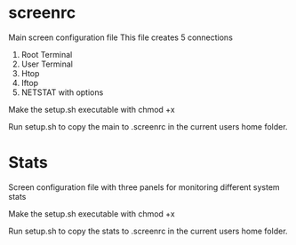 # screenrc
Main screen configuration file
This file creates 5 connections
1. Root Terminal
2. User Terminal
3. Htop
4. Iftop
5. NETSTAT with options

Make the setup.sh executable with chmod +x

Run setup.sh to copy the main to .screenrc in the current users home folder.

# Stats
Screen configuration file with three panels for monitoring different system stats

Make the setup.sh executable with chmod +x

Run setup.sh to copy the stats to .screenrc in the current users home folder.
